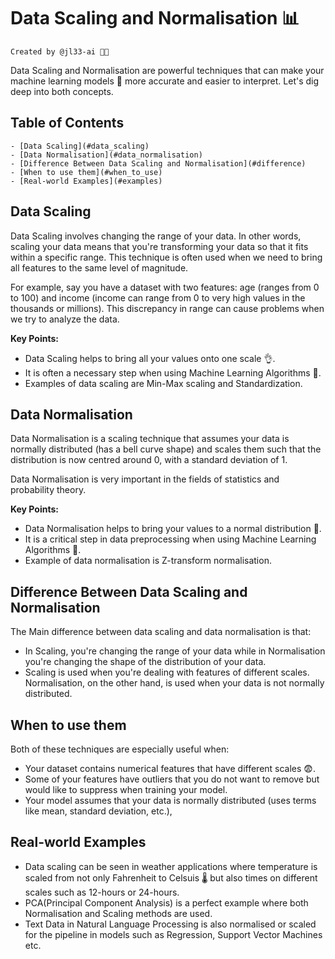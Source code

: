 # Data Scaling and Normalisation 📊

`Created by @jl33-ai 👦🏻`

Data Scaling and Normalisation are powerful techniques that can make your machine learning models 🤖 more accurate and easier to interpret. Let's dig deep into both concepts.

## Table of Contents
    - [Data Scaling](#data_scaling)
    - [Data Normalisation](#data_normalisation)
    - [Difference Between Data Scaling and Normalisation](#difference)
    - [When to use them](#when_to_use)
    - [Real-world Examples](#examples)

## Data Scaling <a name="data_scaling"></a>

Data Scaling involves changing the range of your data. In other words, scaling your data means that you're transforming your data so that it fits within a specific range. This technique is often used when we need to bring all features to the same level of magnitude.

For example, say you have a dataset with two features: age (ranges from 0 to 100) and income (income can range from 0 to very high values in the thousands or millions). This discrepancy in range can cause problems when we try to analyze the data.

**Key Points:**

- Data Scaling helps to bring all your values onto one scale 👌.
- It is often a necessary step when using Machine Learning Algorithms 🤖.
- Examples of data scaling are Min-Max scaling and Standardization.

## Data Normalisation <a name="data_normalisation"></a>

Data Normalisation is a scaling technique that assumes your data is normally distributed (has a bell curve shape) and scales them such that the distribution is now centred around 0, with a standard deviation of 1.

Data Normalisation is very important in the fields of statistics and probability theory.

**Key Points:**

- Data Normalisation helps to bring your values to a normal distribution 🎯.
- It is a critical step in data preprocessing when using Machine Learning Algorithms 🧮.
- Example of data normalisation is Z-transform normalisation.

## Difference Between Data Scaling and Normalisation <a name="difference"></a>

The Main difference between data scaling and data normalisation is that:

- In Scaling, you're changing the range of your data while in Normalisation you're changing the shape of the distribution of your data.
- Scaling is used when you're dealing with features of different scales. Normalisation, on the other hand, is used when your data is not normally distributed.

## When to use them <a name="when_to_use"></a>

Both of these techniques are especially useful when:

- Your dataset contains numerical features that have different scales 😨.
- Some of your features have outliers that you do not want to remove but would like to suppress when training your model.
- Your model assumes that your data is normally distributed (uses terms like mean, standard deviation, etc.),

## Real-world Examples <a name="examples"></a>

- Data scaling can be seen in weather applications where temperature is scaled from not only Fahrenheit to Celsuis 🌡️ but also times on different scales such as 12-hours or 24-hours.
- PCA(Principal Component Analysis) is a perfect example where both Normalisation and Scaling methods are used.
- Text Data in Natural Language Processing is also normalised or scaled for the pipeline in models such as Regression, Support Vector Machines etc.
